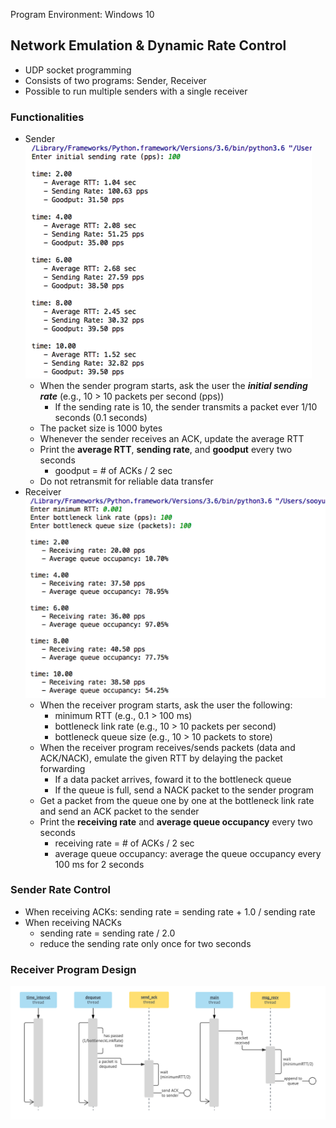 Program Environment: Windows 10

## Network Emulation & Dynamic Rate Control

* UDP socket programming
* Consists of two programs: Sender, Receiver
* Possible to run multiple senders with a single receiver

### **Functionalities**

* Sender  
![sender program](./images/sender_program.png)
	* When the sender program starts, ask the user the ***initial sending rate*** (e.g., 10 > 10 packets per second (pps))
		* If the sending rate is 10, the sender transmits a packet ever 1/10 seconds (0.1 seconds)
	* The packet size is 1000 bytes
	* Whenever the sender receives an ACK, update the average RTT
	* Print the **average RTT**, **sending rate**, and **goodput** every two seconds
		* goodput = # of ACKs / 2 sec
	* Do not retransmit for reliable data transfer
* Receiver  
![receiver program](./images/receiver_program.png)
	* When the receiver program starts, ask the user the following:
		* minimum RTT (e.g., 0.1 > 100 ms)
		* bottleneck link rate (e.g., 10 > 10 packets per second)
		* bottleneck queue size (e.g., 10 > 10 packets to store)
	* When the receiver program receives/sends packets (data and ACK/NACK), emulate the given RTT by delaying the packet forwarding
		* If a data packet arrives, foward it to the bottleneck queue
		* If the queue is full, send a NACK packet to the sender program
	* Get a packet from the queue one by one at the bottleneck link rate and send an ACK packet to the sender
	* Print the **receiving rate** and **average queue occupancy** every two seconds
		* receiving rate = # of ACKs / 2 sec
		* average queue occupancy: average the queue occupancy every 100 ms for 2 seconds

### Sender Rate Control

* When receiving ACKs: sending rate = sending rate + 1.0 / sending rate
* When receiving NACKs
	* sending rate = sending rate / 2.0
	* reduce the sending rate only once for two seconds

### Receiver Program Design

![receiver](./images/receiver.png)
